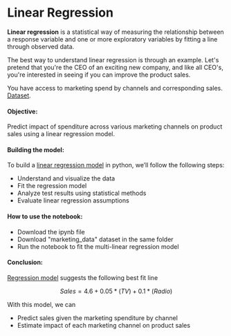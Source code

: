# Linear Regression

**Linear regression** is a statistical way of measuring the relationship between a response variable and one or more exploratory variables by fitting a line through observed data. 

The best way to understand linear regression is through an example. Let's pretend that you're the CEO of an exciting new company, and like all CEO's, you're interested in seeing if you can improve the product sales. 

You have access to marketing spend by channels and corresponding sales. [Dataset](https://github.com/balu12don/Linear-Regression/blob/0352276304a3107c15ca275bfa082a7666c15045/marketing_data.csv).

#### Objective: 
Predict impact of spenditure across various marketing channels on product sales using a linear regression model.

#### Building the model: 
To build a [linear regression model](https://github.com/balu12don/Linear-Regression/blob/f7d12d3a06ef20cafd72f5419862084c578dc64d/Linear_Regression.ipynb) in python, we’ll follow the following steps:

* Understand and visualize the data
* Fit the regression model
* Analyze test results using statistical methods
* Evaluate linear regression assumptions

#### How to use the notebook: 
* Download the ipynb file
* Download "marketing_data" dataset in the same folder
* Run the notebook to fit the multi-linear regression model

#### Conclusion:

[Regression model](https://github.com/balu12don/Linear-Regression/blob/f7d12d3a06ef20cafd72f5419862084c578dc64d/Linear_Regression.ipynb) suggests the following best fit line

$$ Sales = 4.6 + 0.05*(TV) + 0.1*(Radio) $$

With this model, we can
* Predict sales given the marketing spenditure by channel
* Estimate impact of each marketing channel on product sales
